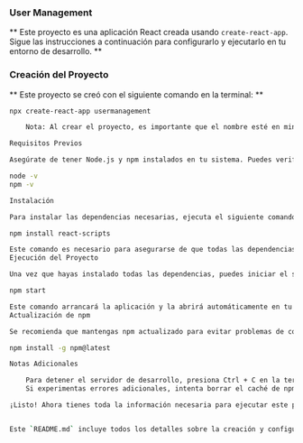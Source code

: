 ### User Management

** Este proyecto es una aplicación React creada usando `create-react-app`. Sigue las instrucciones a continuación para configurarlo y ejecutarlo en tu entorno de desarrollo. **

### Creación del Proyecto

** Este proyecto se creó con el siguiente comando en la terminal: **

```bash
npx create-react-app usermanagement

    Nota: Al crear el proyecto, es importante que el nombre esté en minúsculas debido a las restricciones de npm.

Requisitos Previos

Asegúrate de tener Node.js y npm instalados en tu sistema. Puedes verificarlo ejecutando estos comandos:

node -v
npm -v

Instalación

Para instalar las dependencias necesarias, ejecuta el siguiente comando:

npm install react-scripts

Este comando es necesario para asegurarse de que todas las dependencias de react-scripts estén instaladas correctamente, especialmente si hubo algún problema inicial en la configuración.
Ejecución del Proyecto

Una vez que hayas instalado todas las dependencias, puedes iniciar el servidor de desarrollo con el siguiente comando:

npm start

Este comando arrancará la aplicación y la abrirá automáticamente en tu navegador en la dirección http://localhost:3000.
Actualización de npm

Se recomienda que mantengas npm actualizado para evitar problemas de compatibilidad. Puedes actualizar npm con el siguiente comando:

npm install -g npm@latest

Notas Adicionales

    Para detener el servidor de desarrollo, presiona Ctrl + C en la terminal.
    Si experimentas errores adicionales, intenta borrar el caché de npm con npm cache clean --force y luego reinstala las dependencias.

¡Listo! Ahora tienes toda la información necesaria para ejecutar este proyecto en React.


Este `README.md` incluye todos los detalles sobre la creación y configuración del proyecto, además de las instrucciones para instalar `react-scripts` y ejecutar el servidor de desarrollo.